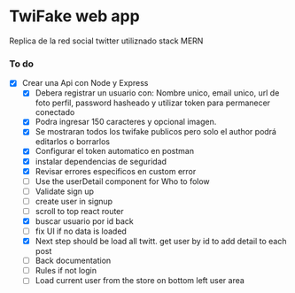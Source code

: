 # TwiFake web app

Replica de la red social twitter utiliznado stack MERN

### To do

- [x] Crear una Api con Node y Express
  - [x] Debera registrar un usuario con: Nombre unico, email unico, url de foto perfil, password hasheado y utilizar token para permanecer conectado
  - [x] Podra ingresar 150 caracteres y opcional imagen.
  - [x] Se mostraran todos los twifake publicos pero solo el author podrá editarlos o borrarlos
  - [x] Configurar el token automatico en postman
  - [x] instalar dependencias de seguridad
  - [x] Revisar errores especificos en custom error
  - [ ] Use the userDetail component for Who to folow
  - [ ] Validate sign up
  - [ ] create user in signup
  - [ ] scroll to top react router
  - [x] buscar usuario por id back
  - [ ] fix UI if no data is loaded
  - [x] Next step should be load all twitt. get user by id to add detail to each post
  - [ ] Back documentation
  - [ ] Rules if not login
  - [ ] Load current user from the store on bottom left user area
